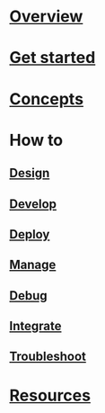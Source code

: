 # [Overview]()
# [Get started](~/dotnet/getstarted.md)
# [Concepts](~/dotnet/concepts.md)
# How to
## [Design](../design/TOC.md)
## [Develop](develop/TOC.md)
## [Deploy](../deploy/TOC.md)
## [Manage](../manage/TOC.md)
## [Debug](../debug/TOC.md)
## [Integrate](../integrate/TOC.md)
## [Troubleshoot](../troubleshoot/TOC.md)
# [Resources](../resources/TOC.md)
